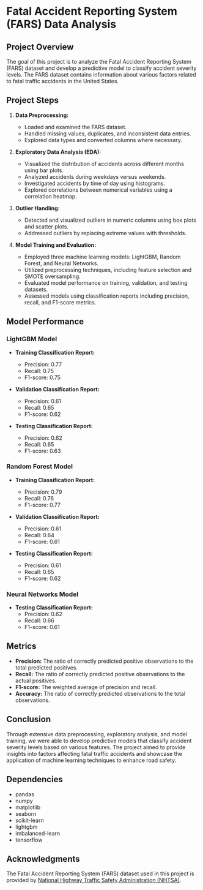 # Fatal Accident Reporting System (FARS) Data Analysis

## Project Overview

The goal of this project is to analyze the Fatal Accident Reporting System (FARS) dataset and develop a predictive model to classify accident severity levels. The FARS dataset contains information about various factors related to fatal traffic accidents in the United States.

## Project Steps

1. **Data Preprocessing:**
   - Loaded and examined the FARS dataset.
   - Handled missing values, duplicates, and inconsistent data entries.
   - Explored data types and converted columns where necessary.

2. **Exploratory Data Analysis (EDA):**
   - Visualized the distribution of accidents across different months using bar plots.
   - Analyzed accidents during weekdays versus weekends.
   - Investigated accidents by time of day using histograms.
   - Explored correlations between numerical variables using a correlation heatmap.
   
3. **Outlier Handling:**
   - Detected and visualized outliers in numeric columns using box plots and scatter plots.
   - Addressed outliers by replacing extreme values with thresholds.

4. **Model Training and Evaluation:**
   - Employed three machine learning models: LightGBM, Random Forest, and Neural Networks.
   - Utilized preprocessing techniques, including feature selection and SMOTE oversampling.
   - Evaluated model performance on training, validation, and testing datasets.
   - Assessed models using classification reports including precision, recall, and F1-score metrics.

## Model Performance

### LightGBM Model

- **Training Classification Report:**
  - Precision: 0.77
  - Recall: 0.75
  - F1-score: 0.75

- **Validation Classification Report:**
  - Precision: 0.61
  - Recall: 0.65
  - F1-score: 0.62

- **Testing Classification Report:**
  - Precision: 0.62
  - Recall: 0.65
  - F1-score: 0.63

### Random Forest Model

- **Training Classification Report:**
  - Precision: 0.79
  - Recall: 0.76
  - F1-score: 0.77

- **Validation Classification Report:**
  - Precision: 0.61
  - Recall: 0.64
  - F1-score: 0.61

- **Testing Classification Report:**
  - Precision: 0.61
  - Recall: 0.65
  - F1-score: 0.62

### Neural Networks Model

- **Testing Classification Report:**
  - Precision: 0.62
  - Recall: 0.66
  - F1-score: 0.61

## Metrics

- **Precision:** The ratio of correctly predicted positive observations to the total predicted positives.
- **Recall:** The ratio of correctly predicted positive observations to the actual positives.
- **F1-score:** The weighted average of precision and recall.
- **Accuracy:** The ratio of correctly predicted observations to the total observations.

## Conclusion

Through extensive data preprocessing, exploratory analysis, and model training, we were able to develop predictive models that classify accident severity levels based on various features. The project aimed to provide insights into factors affecting fatal traffic accidents and showcase the application of machine learning techniques to enhance road safety.


## Dependencies

- pandas
- numpy
- matplotlib
- seaborn
- scikit-learn
- lightgbm
- imbalanced-learn
- tensorflow

## Acknowledgments

The Fatal Accident Reporting System (FARS) dataset used in this project is provided by [National Highway Traffic Safety Administration (NHTSA)](https://www.nhtsa.gov/).

